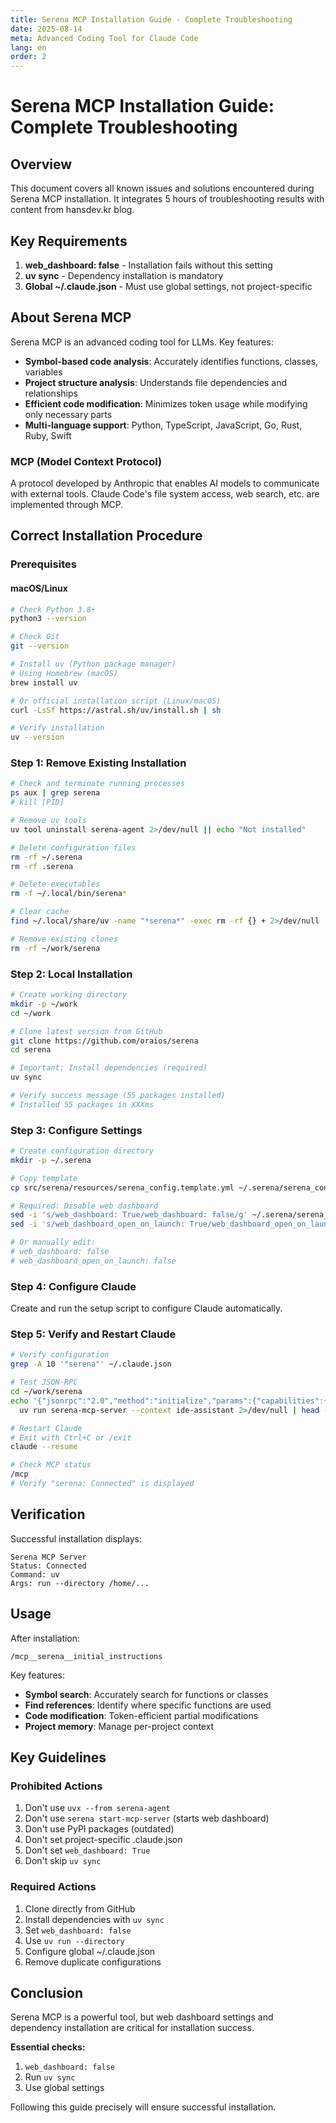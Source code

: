 ```yaml
---
title: Serena MCP Installation Guide - Complete Troubleshooting
date: 2025-08-14  
meta: Advanced Coding Tool for Claude Code
lang: en
order: 2
---
```


# Serena MCP Installation Guide: Complete Troubleshooting

## Overview
This document covers all known issues and solutions encountered during Serena MCP installation. It integrates 5 hours of troubleshooting results with content from hansdev.kr blog.

## Key Requirements
1. **web_dashboard: false** - Installation fails without this setting
2. **uv sync** - Dependency installation is mandatory
3. **Global ~/.claude.json** - Must use global settings, not project-specific

## About Serena MCP

Serena MCP is an advanced coding tool for LLMs. Key features:

- **Symbol-based code analysis**: Accurately identifies functions, classes, variables
- **Project structure analysis**: Understands file dependencies and relationships
- **Efficient code modification**: Minimizes token usage while modifying only necessary parts
- **Multi-language support**: Python, TypeScript, JavaScript, Go, Rust, Ruby, Swift

### MCP (Model Context Protocol)
A protocol developed by Anthropic that enables AI models to communicate with external tools. Claude Code's file system access, web search, etc. are implemented through MCP.

## Correct Installation Procedure

### Prerequisites

#### macOS/Linux
```bash
# Check Python 3.8+
python3 --version

# Check Git
git --version

# Install uv (Python package manager)
# Using Homebrew (macOS)
brew install uv

# Or official installation script (Linux/macOS)
curl -LsSf https://astral.sh/uv/install.sh | sh

# Verify installation
uv --version
```

### Step 1: Remove Existing Installation
```bash
# Check and terminate running processes
ps aux | grep serena
# kill [PID]

# Remove uv tools
uv tool uninstall serena-agent 2>/dev/null || echo "Not installed"

# Delete configuration files
rm -rf ~/.serena
rm -rf .serena

# Delete executables
rm -f ~/.local/bin/serena*

# Clear cache
find ~/.local/share/uv -name "*serena*" -exec rm -rf {} + 2>/dev/null

# Remove existing clones
rm -rf ~/work/serena
```

### Step 2: Local Installation
```bash
# Create working directory
mkdir -p ~/work
cd ~/work

# Clone latest version from GitHub
git clone https://github.com/oraios/serena
cd serena

# Important: Install dependencies (required)
uv sync

# Verify success message (55 packages installed)
# Installed 55 packages in XXXms
```

### Step 3: Configure Settings
```bash
# Create configuration directory
mkdir -p ~/.serena

# Copy template
cp src/serena/resources/serena_config.template.yml ~/.serena/serena_config.yml

# Required: Disable web dashboard
sed -i 's/web_dashboard: True/web_dashboard: false/g' ~/.serena/serena_config.yml
sed -i 's/web_dashboard_open_on_launch: True/web_dashboard_open_on_launch: false/g' ~/.serena/serena_config.yml

# Or manually edit:
# web_dashboard: false
# web_dashboard_open_on_launch: false
```

### Step 4: Configure Claude
Create and run the setup script to configure Claude automatically.

### Step 5: Verify and Restart Claude
```bash
# Verify configuration
grep -A 10 '"serena"' ~/.claude.json

# Test JSON-RPC
cd ~/work/serena
echo '{"jsonrpc":"2.0","method":"initialize","params":{"capabilities":{}},"id":1}' | \
  uv run serena-mcp-server --context ide-assistant 2>/dev/null | head -5

# Restart Claude
# Exit with Ctrl+C or /exit
claude --resume

# Check MCP status
/mcp
# Verify "serena: Connected" is displayed
```

## Verification

Successful installation displays:
```
Serena MCP Server
Status: Connected
Command: uv
Args: run --directory /home/...
```

## Usage

After installation:
```
/mcp__serena__initial_instructions
```

Key features:
- **Symbol search**: Accurately search for functions or classes
- **Find references**: Identify where specific functions are used
- **Code modification**: Token-efficient partial modifications
- **Project memory**: Manage per-project context

## Key Guidelines

### Prohibited Actions
1. Don't use `uvx --from serena-agent`
2. Don't use `serena start-mcp-server` (starts web dashboard)
3. Don't use PyPI packages (outdated)
4. Don't set project-specific .claude.json
5. Don't set `web_dashboard: True`
6. Don't skip `uv sync`

### Required Actions
1. Clone directly from GitHub
2. Install dependencies with `uv sync`
3. Set `web_dashboard: false`
4. Use `uv run --directory`
5. Configure global ~/.claude.json
6. Remove duplicate configurations

## Conclusion

Serena MCP is a powerful tool, but web dashboard settings and dependency installation are critical for installation success.

**Essential checks:**
1. `web_dashboard: false`
2. Run `uv sync`
3. Use global settings

Following this guide precisely will ensure successful installation.